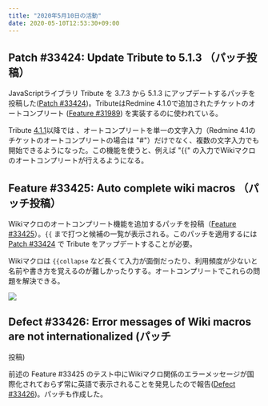 ```yaml
---
title: "2020年5月10日の活動"
date: 2020-05-10T12:53:30+09:00
---
```


## Patch #33424: Update Tribute to 5.1.3 （パッチ投稿）

JavaScriptライブラリ Tribute を 3.7.3 から 5.1.3 にアップデートするパッチを投稿した([Patch #33424](https://www.redmine.org/issues/33424))。TributeはRedmine 4.1.0で追加されたチケットのオートコンプリート ([Feature #31989](https://www.redmine.org/issues/31989)) を実装するのに使われている。

Tribute [4.1.1](https://github.com/zurb/tribute/releases/tag/4.1.1)以降では
、オートコンプリートを単一の文字入力（Redmine 4.1のチケットのオートコンプリートの場合は "#"）だけでなく、複数の文字入力でも開始できるようになった。この機能を使うと、例えば "{{" の入力でWikiマクロのオートコンプリートが行えるようになる。

## Feature #33425: Auto complete wiki macros （パッチ投稿）

Wikiマクロのオートコンプリート機能を追加するパッチを投稿（[Feature #33425](https://www.redmine.org/issues/33425)）。`{{` まで打つと候補の一覧が表示される。このパッチを適用するには [Patch #33424](https://www.redmine.org/issues/33424) で Tribute をアップデートすることが必要。

Wikiマクロは `{{collapse` など長くて入力が面倒だったり、利用頻度が少ないと名前や書き方を覚えるのが難しかったりする。オートコンプリートでこれらの問題を解決できる。

![](https://www.redmine.org/attachments/download/25390/macro-auto-complete.png)

## Defect #33426: Error messages of Wiki macros are not internationalized (パッチ
投稿)

前述の Feature #33425 のテスト中にWikiマクロ関係のエラーメッセージが国際化されておらず常に英語で表示されることを発見したので報告([Defect #33426](https://www.redmine.org/issues/33426))。パッチも作成した。
